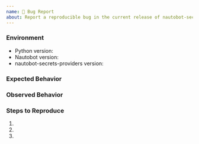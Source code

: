 ```yaml
---
name: 🐛 Bug Report
about: Report a reproducible bug in the current release of nautobot-secrets-providers
---
```


### Environment
* Python version:  <!-- Example: 3.11.4 -->
* Nautobot version:  <!-- Example: 1.4.0 -->
* nautobot-secrets-providers version:  <!-- Example: 0.1.0 -->

<!-- What did you expect to happen? -->
### Expected Behavior


<!-- What happened instead? -->
### Observed Behavior

<!--
    Describe in detail the exact steps that someone else can take to reproduce
    this bug using the current release.
-->
### Steps to Reproduce
1.
2.
3.
